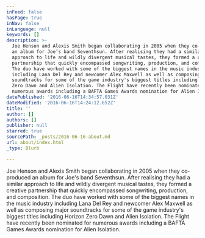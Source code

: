 ```yaml
---
inFeed: false
hasPage: true
inNav: false
inLanguage: null
keywords: []
description: >-
  Joe Henson and Alexis Smith began collaborating in 2005 when they co-produced
  an album for Joe’s band Seventhsun. After realising they had a similar
  approach to life and wildly divergent musical tastes, they formed a creative
  partnership that quickly encompassed songwriting, production, and composition.
  The duo have worked with some of the biggest names in the music industry
  including Lana Del Rey and newcomer Alex Maxwell as well as composing major
  soundtracks for some of the game industry's biggest titles including Horizon
  Zero Dawn and Alien Isolation. The Flight have recently been nominated for
  numerous awards including a BAFTA Games Awards nomination for Alien Isolation.
datePublished: '2016-06-16T14:34:57.031Z'
dateModified: '2016-06-16T14:24:12.652Z'
title: ''
author: []
authors: []
publisher: null
starred: true
sourcePath: _posts/2016-06-16-about.md
url: about/index.html
_type: Blurb

---
```

Joe Henson and Alexis Smith began collaborating in 2005 when they co-produced an album for Joe's band Seventhsun. After realising they had a similar approach to life and wildly divergent musical tastes, they formed a creative partnership that quickly encompassed songwriting, production, and composition. The duo have worked with some of the biggest names in the music industry including Lana Del Rey and newcomer Alex Maxwell as well as composing major soundtracks for some of the game industry's biggest titles including Horizon Zero Dawn and Alien Isolation. The Flight have recently been nominated for numerous awards including a BAFTA Games Awards nomination for Alien Isolation.